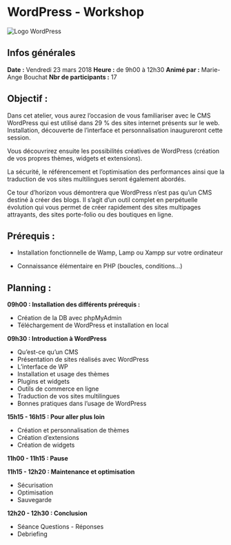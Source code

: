 # WordPress - Workshop

![Logo WordPress](https://github.com/bouchat-marieange/WordPress---Workshop/blob/master/images/logo_wordpress.png)

## Infos générales

**Date :** Vendredi 23 mars 2018
**Heure :** de 9h00 à 12h30
**Animé par :** Marie-Ange Bouchat
**Nbr de participants :** 17


## Objectif :

Dans cet atelier, vous aurez l’occasion de vous familiariser avec le CMS WordPress qui est utilisé dans 29 % des sites internet présents sur le web. Installation, découverte de l’interface et personnalisation inaugureront cette session.

Vous découvrirez ensuite les possibilités créatives de WordPress (création de vos propres thèmes, widgets et extensions).

La sécurité, le référencement et l’optimisation des performances ainsi que la traduction de vos sites multilingues seront également abordés.

Ce tour d’horizon vous démontrera que WordPress n’est pas qu’un CMS destiné à créer des blogs. Il s’agit d’un outil complet en perpétuelle évolution qui vous permet de créer rapidement des sites multipages attrayants, des sites porte-folio ou des boutiques en ligne.


## Prérequis :

* Installation fonctionnelle de Wamp, Lamp ou Xampp sur votre ordinateur

* Connaissance élémentaire en PHP (boucles, conditions...)


## Planning :

**09h00 : Installation des différents prérequis :**

* Création de la DB avec phpMyAdmin
* Téléchargement de WordPress et installation en local


**09h30 : Introduction à WordPress**

* Qu’est-ce qu’un CMS
* Présentation de sites réalisés avec WordPress
* L’interface de WP
* Installation et usage des thèmes
* Plugins et widgets
* Outils de commerce en ligne
* Traduction de vos sites multilingues
* Bonnes pratiques dans l’usage de WordPress


**15h15 - 16h15 : Pour aller plus loin**

* Création et personnalisation de thèmes
* Création d’extensions
* Création de widgets

**11h00 - 11h15 : Pause**


**11h15 - 12h20 : Maintenance et optimisation**

* Sécurisation
* Optimisation
* Sauvegarde

**12h20 - 12h30 : Conclusion**

* Séance Questions - Réponses
* Debriefing
